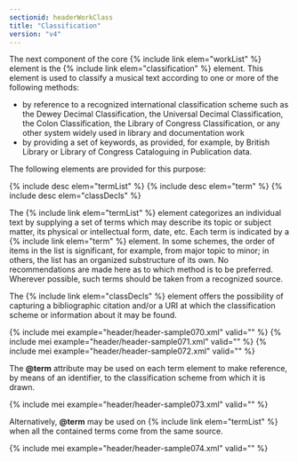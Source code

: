 ```yaml
---
sectionid: headerWorkClass
title: "Classification"
version: "v4"
---
```


The next component of the core {% include link elem="workList" %} element is the {% include link elem="classification" %} element. This element is used to classify a musical text according to one or more of the following methods:

- by reference to a recognized international classification scheme such as the Dewey Decimal Classification, the Universal Decimal Classification, the Colon Classification, the Library of Congress Classification, or any other system widely used in library and documentation work
- by providing a set of keywords, as provided, for example, by British Library or Library of Congress Cataloguing in Publication data.

The following elements are provided for this purpose:

{% include desc elem="termList" %}
{% include desc elem="term" %}
{% include desc elem="classDecls" %}

The {% include link elem="termList" %} element categorizes an individual text by supplying a set of terms which may describe its topic or subject matter, its physical or intellectual form, date, etc. Each term is indicated by a {% include link elem="term" %} element. In some schemes, the order of items in the list is significant, for example, from major topic to minor; in others, the list has an organized substructure of its own. No recommendations are made here as to which method is to be preferred. Wherever possible, such terms should be taken from a recognized source.

The {% include link elem="classDecls" %} element offers the possibility of capturing a bibliographic citation and/or a URI at which the classification scheme or information about it may be found.

{% include mei example="header/header-sample070.xml" valid="" %}
{% include mei example="header/header-sample071.xml" valid="" %}
{% include mei example="header/header-sample072.xml" valid="" %}

The **@term** attribute may be used on each term element to make reference, by means of an identifier, to the classification scheme from which it is drawn.

{% include mei example="header/header-sample073.xml" valid="" %}

Alternatively, **@term** may be used on {% include link elem="termList" %} when all the contained terms come from the same source.

{% include mei example="header/header-sample074.xml" valid="" %}

